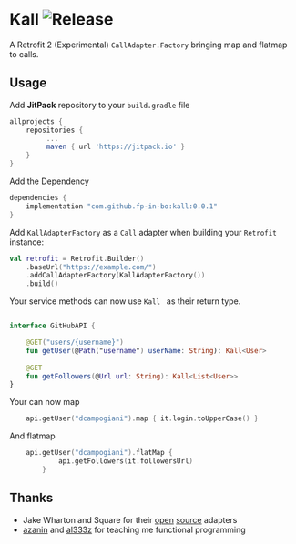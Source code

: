 Kall ![Release](https://jitpack.io/v/fp-in-bo/kall.svg)
=======================================

A Retrofit 2 (Experimental) `CallAdapter.Factory` bringing map and flatmap to calls.

Usage
-----
Add **JitPack** repository to your `build.gradle` file

``` gradle
allprojects {
	repositories {
	     ...
	     maven { url 'https://jitpack.io' }
	}
}
```

Add the Dependency 

``` gradle
dependencies {
    implementation "com.github.fp-in-bo:kall:0.0.1"
}
```

Add `KallAdapterFactory` as a `Call` adapter when building your `Retrofit` instance:
```kotlin
val retrofit = Retrofit.Builder()
    .baseUrl("https://example.com/")
    .addCallAdapterFactory(KallAdapterFactory())
    .build()
```

Your service methods can now use `Kall ` as their return type.
```kotlin

interface GitHubAPI {

    @GET("users/{username}")
    fun getUser(@Path("username") userName: String): Kall<User>
    
    @GET
    fun getFollowers(@Url url: String): Kall<List<User>>
}
```
Your can now map 

```kotlin
    api.getUser("dcampogiani").map { it.login.toUpperCase() }
```

And flatmap
```kotlin
    api.getUser("dcampogiani").flatMap {
            api.getFollowers(it.followersUrl)
        }
```


Thanks
-----

* Jake Wharton and Square for their [open](https://github.com/JakeWharton/retrofit2-kotlin-coroutines-adapter) [source](https://github.com/square/retrofit/tree/master/retrofit-adapters) adapters
* [azanin](https://github.com/azanin) and [al333z](https://github.com/al333z) for teaching me functional programming
